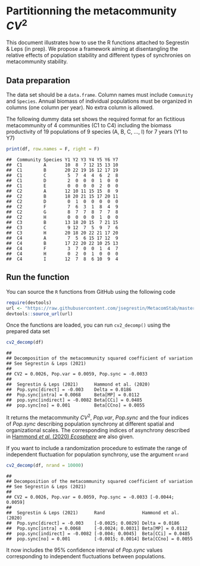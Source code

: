Partitionning the metacommunity *CV*<sup>2</sup>
================

This document illustrates how to use the R functions attached to
Segrestin & Leps (in prep). We propose a framework aiming at
disentangling the relative effects of population stability and different
types of synchronies on metacommunity stability.

## Data preparation

The data set should be a `data.frame`. Column names must include
`Community` and `Species`. Annual biomass of individual populations must
be organized in columns (one column per year). No extra column is
allowed.

The following dummy data set shows the required format for an fictitious
metacommunity of 4 communities (C1 to C4) including the biomass
productivity of 19 populations of 9 species (A, B, C, …, I) for 7 years
(Y1 to Y7)

``` r
print(df, row.names = F, right = F)
```

    ##  Community Species Y1 Y2 Y3 Y4 Y5 Y6 Y7
    ##  C1        A       10  8  7 12 15 13 10
    ##  C1        B       20 22 19 16 12 17 19
    ##  C1        C        5  7  4  4  6  2  8
    ##  C1        D        2  0  0  0  1  0  0
    ##  C1        E        0  0  0  0  2  0  0
    ##  C2        A       12 10 11 15 15  8  9
    ##  C2        B       18 20 21 15 17 20 11
    ##  C2        D        0  1  0  0  0  0  0
    ##  C2        F        7  6  3  1  8  4  9
    ##  C2        G        8  7  7  8  7  7  8
    ##  C2        H        0  0  0  0  1  0  0
    ##  C3        B       13 18 20 15  7 21 15
    ##  C3        C        9 12  7  5  9  7  6
    ##  C3        H       20 18 20 22 21 17 20
    ##  C4        A        7  5  6 15 17 12  9
    ##  C4        B       17 22 20 22 10 25 13
    ##  C4        F        3  7  0  0  1  4  7
    ##  C4        H        0  2  0  1  0  0  0
    ##  C4        I       12  7  8  6 10  9  4

## Run the function

You can source the `R` functions from GitHub using the following code

``` r
require(devtools)
url <- "https://raw.githubusercontent.com/jsegrestin/MetacomStab/master/R/functions.R"
devtools::source_url(url)
```

Once the functions are loaded, you can run `cv2_decomp()` using the
prepared data set

``` r
cv2_decomp(df)
```

    ## 
    ## Decomposition of the metacommunity squared coefficient of variation
    ## See Segrestin & Leps (2021)
    ## 
    ## CV2 = 0.0026, Pop.var = 0.0059, Pop.sync = -0.0033
    ## 
    ##  Segrestin & Leps (2021)      Hammond et al. (2020)
    ##  Pop.sync[direct] = -0.003    Delta = 0.0186       
    ##  Pop.sync[intra] = 0.0068     Beta[MP] = 0.0112    
    ##  pop.sync[indirect] = -0.0082 Beta[CCi] = 0.0485   
    ##  pop.sync[no] = 0.001         Beta[CCno] = 0.0055

It returns the metacommunity *CV*<sup>2</sup>, *Pop.var*,
*Pop.sync* and the four indices of *Pop.sync*
describing population synchrony at different spatial and organizational
scales. The corresponding indices of asynchrony described in [Hammond
*et al.* (2020) *Ecosphere*](https://www.doi.org/10.1002/ecs2.3078%5D)
are also given.

If you want to include a randomization procedure to estimate the range
of independent fluctuation for population synchrony, use the argument
`nrand`

``` r
cv2_decomp(df, nrand = 10000)
```

    ## 
    ## Decomposition of the metacommunity squared coefficient of variation
    ## See Segrestin & Leps (2021)
    ## 
    ## CV2 = 0.0026, Pop.var = 0.0059, Pop.sync = -0.0033 [-0.0044; 0.0059]
    ## 
    ##  Segrestin & Leps (2021)      Rand              Hammond et al. (2020)
    ##  Pop.sync[direct] = -0.003    [-0.0025; 0.0029] Delta = 0.0186       
    ##  Pop.sync[intra] = 0.0068     [-0.0024; 0.0031] Beta[MP] = 0.0112    
    ##  pop.sync[indirect] = -0.0082 [-0.004; 0.0045]  Beta[CCi] = 0.0485   
    ##  pop.sync[no] = 0.001         [-0.0015; 0.0014] Beta[CCno] = 0.0055

It now includes the 95% confidence interval of *Pop.sync*
values corresponding to independent fluctuations between populations.
